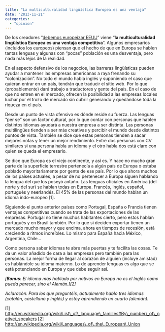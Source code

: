 ```yaml
---
title: "La multiculturalidad lingüística Europea es una ventaja"
date: "2013-11-21"
categories: 
  - "opinion"
---
```


De los creadores “[debemos europeizar EEUU]( http://rocreguant.com/debemos-europeizar-estados-unidos/660/ )” viene “**la multiculturalidad lingüística Europea es una ventaja competitiva**”. Algunos empresarios (incluidos los europeos) piensan que el hecho de que en Europa se hablen tantas lenguas y algunas con “pocas” población es una desventaja, pero nada más lejos de la realidad.

En el aspecto defensivo de los negocios, las barreras lingüísticas pueden ayudar a mantener las empresas americanas a raya frenando su “colonización”. No todo el mundo habla inglés y suponiendo el caso que quieran entrar en un país, tendrán que traducir el sitio web. Por lo que (probablemente) dará trabajo a traductores y gente del país. En el caso de que no entren en el mercado, ofrecen la posibilidad a las empresas locales luchar por el trozo de mercado sin cubrir generando y quedándose toda la riqueza en el país.

Desde un punto de vista ofensivo es dónde reside su fuerza. Las lenguas “per se” son un factor cultural, por lo que contar con personas que hablen distintos idiomas ayudará a nuestra empresa a ser distinta. Las personas multilingües tienden a ser más creativas y percibir el mundo desde distintos puntos de vista. También se dice que estas personas tienden a sacar mejores notas y tener un mejor rendimiento. Entre dos personas con CV similares si una persona habla un idioma y el otro habla dos está claro con quien se queda el empresario.

Se dice que Europa es el viejo continente, y así es. Y hace no mucho gran parte de la superficie terrestre pertenecía a algún país de Europa o estaba poblado mayoritariamente por gente de ese país. Por lo que ahora muchos de los países actuales, a pesar de no pertenecer a Europa siguen hablando la lengua del que los poseyó antaño. Las lenguas oficiales en América (del norte y del sur) se hablan todas en Europa. Francés, inglés, español, portugués y neerlandés. El 45% de las personas del mundo hablan un idioma indo-europeo \[1\].

Siguiendo el punto anterior países como Portugal, España o Francia tienen ventajas competitivas cuando se trata de las exportaciones de las empresas. Portugal no tiene muchos habitantes cierto, pero estos hablan portugués y en Brasil también. Por lo que si deciden exportar tienen un mercado mucho mayor y que encima, ahora en tiempos de recesión, está creciendo a ritmos increíbles. Lo mismo para España hacia México, Argentina, Chile...

Como persona saber idiomas te abre más puertas y te facilita las cosas. Te da un valor añadido de cara a las empresas pero también para las personas. La mejor forma de llegar al corazón de alguien (incluye amistad) es hablándole su idioma materno. Lo de aprender lenguas es algo que se está potenciando en Europa y que debe seguir así.

_\[**Bonus:** El idioma más hablado por nativos en Europa no es el Inglés como pueda parecer, sino el Alemán.\]\[2\]_

_Aclaracón: Para los que preguntéis, actualmente hablo tres idiomas (catalán, castellano y inglés) y estoy aprendiendo un cuarto (alemán)._

\[1\] http://en.wikipedia.org/wiki/List\_of\_language\_families#By\_number\_of\_native\_speakers \[2\] http://en.wikipedia.org/wiki/Languages\_of\_the\_European\_Union
